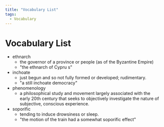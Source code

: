 ```yaml
---
title: "Vocabulary List"
tags:
  - Vocabulary
---
```


# Vocabulary List

- ethnarch
  - the governor of a province or people (as of the Byzantine Empire)
  - "the ethnarch of Cypru  s"
- inchoate
  - just begun and so not fully formed or developed; rudimentary.
  - "a still inchoate democracy"
- phenomenology
  - a philosophical study and movement largely associated with the early 20th century that seeks to objectively investigate the nature of subjective, conscious experience.
- soporific
  - tending to induce drowsiness or sleep.
  - "the motion of the train had a somewhat soporific effect" 
